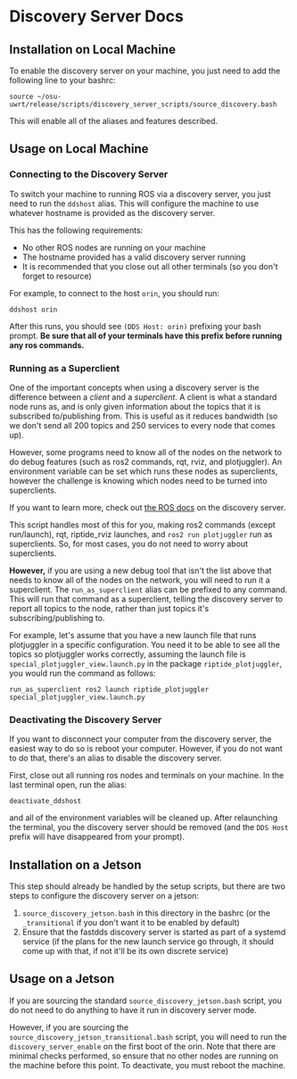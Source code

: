 # Discovery Server Docs


## Installation on Local Machine

To enable the discovery server on your machine, you just need to add the following line to your bashrc:

    source ~/osu-uwrt/release/scripts/discovery_server_scripts/source_discovery.bash

This will enable all of the aliases and features described.

## Usage on Local Machine

### Connecting to the Discovery Server

To switch your machine to running ROS via a discovery server, you just need to run the `ddshost` alias. This will configure the machine to use whatever hostname is provided as the discovery server.

This has the following requirements:

 * No other ROS nodes are running on your machine
 * The hostname provided has a valid discovery server running
 * It is recommended that you close out all other terminals (so you don't forget to resource)

For example, to connect to the host `orin`, you should run:

    ddshost orin

After this runs, you should see `(DDS Host: orin)` prefixing your bash prompt. **Be sure that all of your terminals have this prefix before running any ros commands.**

### Running as a Superclient

One of the important concepts when using a discovery server is the difference between a *client* and a *superclient*. A client is what a standard node runs as, and is only given information about the topics that it is subscribed to/publishing from. This is useful as it reduces bandwidth (so we don't send all 200 topics and 250 services to every node that comes up).

However, some programs need to know all of the nodes on the network to do debug features (such as ros2 commands, rqt, rviz, and plotjuggler). An environment variable can be set which runs these nodes as superclients, however the challenge is knowing which nodes need to be turned into superclients.

If you want to learn more, check out [the ROS docs](https://docs.ros.org/en/humble/Tutorials/Advanced/Discovery-Server/Discovery-Server.html#ros-2-introspection) on the discovery server.

This script handles most of this for you, making ros2 commands (except run/launch), rqt, riptide_rviz launches, and `ros2 run plotjuggler` run as superclients. So, for most cases, you do not need to worry about superclients.

**However,** if you are using a new debug tool that isn't the list above that needs to know all of the nodes on the network, you will need to run it  a superclient. The `run_as_superclient` alias can be prefixed to any command. This will run that command as a superclient, telling the discovery server to report all topics to the node, rather than just topics it's subscribing/publishing to.

For example, let's assume that you have a new launch file that runs plotjuggler in a specific configuration. You need it to be able to see all the topics so plotjuggler works correctly, assuming the launch file is `special_plotjuggler_view.launch.py` in the package `riptide_plotjuggler`, you would run the command as follows:

    run_as_superclient ros2 launch riptide_plotjuggler special_plotjuggler_view.launch.py

### Deactivating the Discovery Server

If you want to disconnect your computer from the discovery server, the easiest way to do so is reboot your computer. However, if you do not want to do that, there's an alias to disable the discovery server.

First, close out all running ros nodes and terminals on your machine. In the last terminal open, run the alias:

    deactivate_ddshost

and all of the environment variables will be cleaned up. After relaunching the terminal, you the discovery server should be removed (and the `DDS Host` prefix will have disappeared from your prompt).


## Installation on a Jetson

This step should already be handled by the setup scripts, but there are two steps to configure the discovery server on a jetson:

1. `source_discovery_jetson.bash` in this directory in the bashrc (or the `_transitional` if you don't want it to be enabled by default)
2. Ensure that the fastdds discovery server is started as part of a systemd service (if the plans for the new launch service go through, it should come up with that, if not it'll be its own discrete service)

## Usage on a Jetson

If you are sourcing the standard `source_discovery_jetson.bash` script, you do not need to do anything to have it run in discovery server mode.

However, if you are sourcing the `source_discovery_jetson_transitional.bash` script, you will need to run the `discovery_server_enable` on the first boot of the orin. Note that there are minimal checks performed, so ensure that no other nodes are running on the machine before this point. To deactivate, you must reboot the machine.
